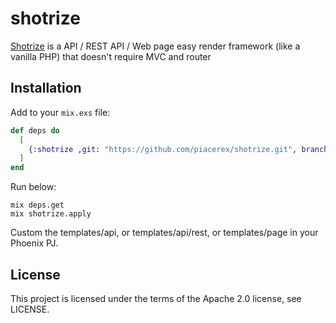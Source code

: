 # shotrize

[Shotrize](https://hex.pm/packages/shotrize) is a API / REST API / Web page easy render framework (like a vanilla PHP) that doesn't require MVC and router

## Installation

Add to your ```mix.exs``` file:

```elixir
def deps do
  [
    {:shotrize ,git: "https://github.com/piacerex/shotrize.git", branch: "v1.0"}
  ]
end
```

Run below:

```
mix deps.get
mix shotrize.apply
```

Custom the templates/api, or templates/api/rest, or templates/page in your Phoenix PJ.

## License

This project is licensed under the terms of the Apache 2.0 license, see LICENSE.
